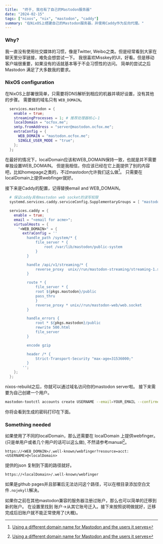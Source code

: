 ```yaml
---
title:  "终于, 我也有了自己的Mastodon服务器"
date: "2024-02-15"
tags: ["nixos", "nix", "mastodon", "caddy"]
summary: "在NixOS上搭建自己的Mastodon服务器，并使用Caddy作为反向代理。"
---
```


### Why?

我一直没有使用社交媒体的习惯，像是Twitter, Weibo之类。但是经常看到大家在聊天里分享链接，难免会想尝试一下。
我很喜欢Misskey的UI，好看。但是移动客户端很重要，如果没有的话就基本等于不会习惯性的访问。
简单的尝试之后 Mastodon 满足了大多数我的要求。

### NixOS configuration

在NixOS上部署很简单，只需要将DNS解析到相应的机器并填好设置，没有其他的步骤。
需要做的域名只有 `WEB_DOMAIN`。

```nix
  services.mastodon = {
    enable = true;
    streamingProcesses = 1; # 推荐处理器核心-1
    localDomain = "ocfox.me";
    smtp.fromAddress = "server@mastodon.ocfox.me";
    extraConfig = {
      WEB_DOMAIN = "mastodon.ocfox.me";
      SINGLE_USER_MODE = "true";
    };
  };
```
在最好的情况下，localDomain应该和WEB_DOMAIN保持一致，也就是并不需要单独设置WEB_DOMAIN。
但是我相信，你应该已经在它上面提供了别的内容吧，比如homepage之类的，不过mastodon允许我们这么做[^1]。
只需要在localDomain上提供webfinger就好。

接下来是Caddy的配置，记得替换email and WEB_DOMAIN。
```nix
  # 保证caddy具有mastodon web socket的读写权限
  systemd.services.caddy.serviceConfig.SupplementaryGroups = [ "mastodon" ];

  services.caddy = {
    enable = true;
    email = "<email for acme>";
    virtualHosts = {
      "<WEB_DOMAIN>" = {
        extraConfig = ''
          handle_path /system/* {
              file_server * {
                  root /var/lib/mastodon/public-system
              }
          }

          handle /api/v1/streaming/* {
              reverse_proxy  unix//run/mastodon-streaming/streaming-1.socket
          }

          route * {
              file_server * {
              root ${pkgs.mastodon}/public
              pass_thru
              }
              reverse_proxy * unix//run/mastodon-web/web.socket
          }

          handle_errors {
              root * ${pkgs.mastodon}/public
              rewrite 500.html
              file_server
          }

          encode gzip

          header /* {
              Strict-Transport-Security "max-age=31536000;"
          }
        '';
    };
  };
```

nixos-rebuild之后，你就可以通过域名访问你的mastodon server啦。
接下来需要为自己创建一个用户。
```sh
mastodon-tootctl accounts create USERNAME --email=YOUR_EMAIL --confirmed --role=Owner
```
你将会看到生成的密码打印在下面。

### Something needed

如果使用了不同的localDomain，那么还需要在 localDomain 上提供webfinger。(只是单用户或者几个用户的话可以这么做),
不然请参考manual[^1]。
```path
https://<WEB_DOMAIN>/.well-known/webfinger?resource=acct:<USERNAME>@<localDomain>
```
提供的json 复制到下面的路径就好。
```path
https://<localDomain>/.well-known/webfinger
```
如果是github pages并且部署后无法访问这个路径，可以在根目录添加空白文件`.nojekyll`解决。

如果你之前在其他mastodon兼容的服务器注册过账户，那么也可以简单的迁移到新的账户。
在设置里找到 账户->从其它账号迁入。接下来按照说明做就好，迁移完成后旧账户就不能正常使用了(大概)。

[^1]: [Using a different domain name for Mastodon and the users it serves](https://github.com/felx/mastodon-documentation/blob/master/Running-Mastodon/Serving_a_different_domain.md)
